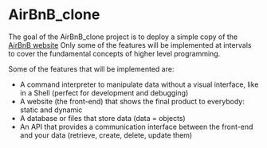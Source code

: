 # AirBnB_clone

The goal of the AirBnB_clone project is to deploy a simple copy of the [AirBnB website](https://www.airbnb.com/)
Only some of the  features will be implemented at intervals to cover the
fundamental concepts of higher level programming.

Some of the features that will be implemented are:
- A command interpreter to manipulate data without a visual interface, like in a Shell (perfect for development and debugging)
- A website (the front-end) that shows the final product to everybody: static and dynamic
- A database or files that store data (data = objects)
- An API that provides a communication interface between the front-end and your data (retrieve, create, delete, update them)
